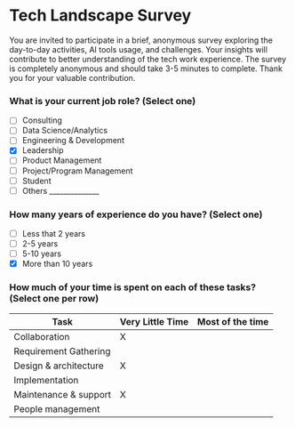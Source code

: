 # Tech Landscape Survey

You are invited to participate in a brief, anonymous survey exploring the day-to-day activities, AI tools usage, and challenges. Your insights will contribute to better understanding of the tech work experience. The survey is completely anonymous and should take 3-5 minutes to complete. Thank you for your valuable contribution.

### What is your current job role? (Select one)
- [ ] Consulting
- [ ] Data Science/Analytics
- [ ] Engineering & Development
- [X] Leadership
- [ ] Product Management
- [ ] Project/Program Management
- [ ] Student
- [ ] Others ______________

### How many years of experience do you have? (Select one)
- [ ] Less that 2 years
- [ ] 2-5 years
- [ ] 5-10 years
- [X] More than 10 years

### How much of your time is spent on each of these tasks? (Select one per row)

| Task | Very Little Time | Most of the time |
| ----------- | ----------- | ----------- |
| Collaboration | X |  |
| Requirement Gathering |  |  |
| Design & architecture | X |  |
| Implementation |  |  |
| Maintenance & support | X |  |
| People management |  |  |
